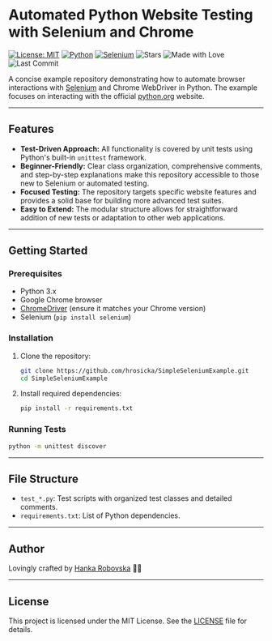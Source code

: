 # Automated Python Website Testing with Selenium and Chrome

[![License: MIT](https://img.shields.io/badge/License-MIT-yellow.svg)](./LICENSE)
[![Python](https://img.shields.io/badge/Python-3.x-blue.svg)](https://www.python.org/)
[![Selenium](https://img.shields.io/badge/Selenium-Automation-green)](https://www.selenium.dev/)
![Stars](https://img.shields.io/github/stars/hrosicka/SimpleSeleniumExample)
![Made with Love](https://img.shields.io/badge/Made%20with-%E2%9D%A4-red)
![Last Commit](https://img.shields.io/github/last-commit/hrosicka/SimpleSeleniumExample)

A concise example repository demonstrating how to automate browser interactions with [Selenium](https://www.selenium.dev/) and Chrome WebDriver in Python. The example focuses on interacting with the official [python.org](https://www.python.org/) website.

---

## Features

- **Test-Driven Approach:** All functionality is covered by unit tests using Python's built-in `unittest` framework.
- **Beginner-Friendly:** Clear class organization, comprehensive comments, and step-by-step explanations make this repository accessible to those new to Selenium or automated testing.
- **Focused Testing:** The repository targets specific website features and provides a solid base for building more advanced test suites.
- **Easy to Extend:** The modular structure allows for straightforward addition of new tests or adaptation to other web applications.

---

## Getting Started

### Prerequisites

- Python 3.x
- Google Chrome browser
- [ChromeDriver](https://sites.google.com/a/chromium.org/chromedriver/) (ensure it matches your Chrome version)
- Selenium (`pip install selenium`)

### Installation

1. Clone the repository:
   ```sh
   git clone https://github.com/hrosicka/SimpleSeleniumExample.git
   cd SimpleSeleniumExample
   ```
2. Install required dependencies:
   ```sh
   pip install -r requirements.txt
   ```

### Running Tests

```sh
python -m unittest discover
```

---

## File Structure

- `test_*.py`: Test scripts with organized test classes and detailed comments.
- `requirements.txt`: List of Python dependencies.

---

## Author

Lovingly crafted by [Hanka Robovska](https://github.com/hrosicka) 👩‍🔬

---

## License

This project is licensed under the MIT License. See the [LICENSE](./LICENSE) file for details.

